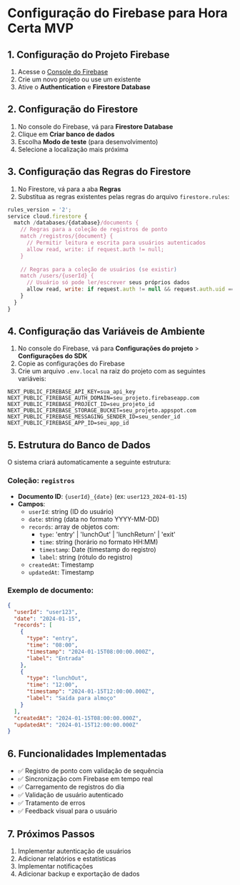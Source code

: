 # Configuração do Firebase para Hora Certa MVP

## 1. Configuração do Projeto Firebase

1. Acesse o [Console do Firebase](https://console.firebase.google.com/)
2. Crie um novo projeto ou use um existente
3. Ative o **Authentication** e **Firestore Database**

## 2. Configuração do Firestore

1. No console do Firebase, vá para **Firestore Database**
2. Clique em **Criar banco de dados**
3. Escolha **Modo de teste** (para desenvolvimento)
4. Selecione a localização mais próxima

## 3. Configuração das Regras do Firestore

1. No Firestore, vá para a aba **Regras**
2. Substitua as regras existentes pelas regras do arquivo `firestore.rules`:

```javascript
rules_version = '2';
service cloud.firestore {
  match /databases/{database}/documents {
    // Regras para a coleção de registros de ponto
    match /registros/{document} {
      // Permitir leitura e escrita para usuários autenticados
      allow read, write: if request.auth != null;
    }
    
    // Regras para a coleção de usuários (se existir)
    match /users/{userId} {
      // Usuário só pode ler/escrever seus próprios dados
      allow read, write: if request.auth != null && request.auth.uid == userId;
    }
  }
}
```

## 4. Configuração das Variáveis de Ambiente

1. No console do Firebase, vá para **Configurações do projeto** > **Configurações do SDK**
2. Copie as configurações do Firebase
3. Crie um arquivo `.env.local` na raiz do projeto com as seguintes variáveis:

```env
NEXT_PUBLIC_FIREBASE_API_KEY=sua_api_key
NEXT_PUBLIC_FIREBASE_AUTH_DOMAIN=seu_projeto.firebaseapp.com
NEXT_PUBLIC_FIREBASE_PROJECT_ID=seu_projeto_id
NEXT_PUBLIC_FIREBASE_STORAGE_BUCKET=seu_projeto.appspot.com
NEXT_PUBLIC_FIREBASE_MESSAGING_SENDER_ID=seu_sender_id
NEXT_PUBLIC_FIREBASE_APP_ID=seu_app_id
```

## 5. Estrutura do Banco de Dados

O sistema criará automaticamente a seguinte estrutura:

### Coleção: `registros`
- **Documento ID**: `{userId}_{date}` (ex: `user123_2024-01-15`)
- **Campos**:
  - `userId`: string (ID do usuário)
  - `date`: string (data no formato YYYY-MM-DD)
  - `records`: array de objetos com:
    - `type`: 'entry' | 'lunchOut' | 'lunchReturn' | 'exit'
    - `time`: string (horário no formato HH:MM)
    - `timestamp`: Date (timestamp do registro)
    - `label`: string (rótulo do registro)
  - `createdAt`: Timestamp
  - `updatedAt`: Timestamp

### Exemplo de documento:
```json
{
  "userId": "user123",
  "date": "2024-01-15",
  "records": [
    {
      "type": "entry",
      "time": "08:00",
      "timestamp": "2024-01-15T08:00:00.000Z",
      "label": "Entrada"
    },
    {
      "type": "lunchOut",
      "time": "12:00",
      "timestamp": "2024-01-15T12:00:00.000Z",
      "label": "Saída para almoço"
    }
  ],
  "createdAt": "2024-01-15T08:00:00.000Z",
  "updatedAt": "2024-01-15T12:00:00.000Z"
}
```

## 6. Funcionalidades Implementadas

- ✅ Registro de ponto com validação de sequência
- ✅ Sincronização com Firebase em tempo real
- ✅ Carregamento de registros do dia
- ✅ Validação de usuário autenticado
- ✅ Tratamento de erros
- ✅ Feedback visual para o usuário

## 7. Próximos Passos

1. Implementar autenticação de usuários
2. Adicionar relatórios e estatísticas
3. Implementar notificações
4. Adicionar backup e exportação de dados 